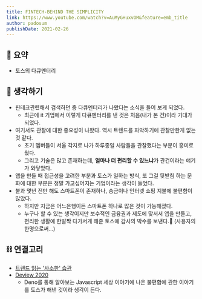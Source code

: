 ```yaml
---
title: FINTECH-BEHIND THE SIMPLICITY
link: https://www.youtube.com/watch?v=AuMyGHuxvOM&feature=emb_title
author: padosum
publishDate: 2021-02-26
---
```




## 📝 요약 
- 토스의 다큐멘터리  


## 🤔 생각하기   
- 핀테크관련해서 검색하던 중 다큐멘터리가 나왔다는 소식을 들어 보게 되었다.  
  - 최근에 it 기업에서 이렇게 다큐멘터리를 낸 것은 처음(내가 본 건)이라 기대가 되었다.    
- 여기서도 관찰에 대한 중요성이 나왔다. 역시 트렌드를 파악하기에 관찰만한게 없는 것 같다. 
  - 초기 멤버들이 서울 각지로 나가 하루종일 사람들을 관찰했다는 부분이 흥미로웠다.  
  - 그리고 기술은 많고 존재하는데, **얼마나 더 편리할 수 있느냐**가 관건이라는 얘기가 와닿았다.  
- 앱을 만들 때 접근성을 고려한 부분과 토스가 일하는 방식, 또 그걸 뒷받침 하는 문화에 대한 부분은 정말 가고싶어지는 기업이라는 생각이 들었다.    
- 불과 몇년 전만 해도 스마트폰이 존재하나, 송금이나 인터넷 쇼핑 지불에 불편함이 많았다.  
  - 하지만 지금은 어느은행이든 스마트폰 하나로 많은 것이 가능해졌다.  
  - 누구나 할 수 있는 생각이지만 보수적인 금융권과 제도에 맞서서 앱을 만들고, 편리한 생활에 한발짝 다가서게 해준 토스에 감사의 박수를 보낸다.👏 (사용자의 한명으로써...)


## ⛓ 연결고리
- [트렌드 읽는 '사소한' 습관](https://slownews.kr/77681)  
- [Deview 2020](../Dev/deview-2020)  
  - Deno를 통해 알아보는 Javascript 세상 이야기에 나온 불편함에 관한 이야기를 토스가 해낸 것이라 생각이 든다.  

